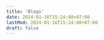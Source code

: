 ```yaml
---
title: 'Blogs'
date: 2024-01-16T15:24:08+07:00
lastMod: 2024-01-16T15:24:08+07:00
draft: false
---
```

